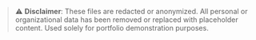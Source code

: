 > ⚠️ **Disclaimer**: These files are redacted or anonymized. All personal or organizational data has been removed or replaced with placeholder content. Used solely for portfolio demonstration purposes.

